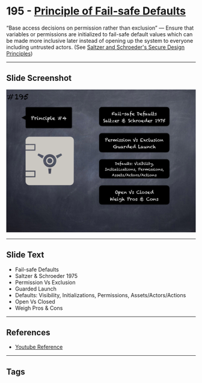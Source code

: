 # 195 - [Principle of Fail-safe Defaults](Principle%20of%20Fail-safe%20Defaults.md)
“Base access decisions on permission rather than exclusion” — Ensure that variables or permissions are initialized to fail-safe default values which can be made more inclusive later instead of opening up the system to everyone including untrusted actors. (See [Saltzer and Schroeder's Secure Design Principles](https://en.wikipedia.org/wiki/Saltzer_and_Schroeder's_design_principles))
___
## Slide Screenshot
![0195.png](../../images/5.%20Pitfalls%20and%20Best%20Practices%20201/195.png)
___
## Slide Text
- Fail-safe Defaults
- Saltzer & Schroeder 1975
- Permission Vs Exclusion
- Guarded Launch
- Defaults: Visibility, Initializations, Permissions, Assets/Actors/Actions
- Open Vs Closed
- Weigh Pros & Cons
___
## References
- [Youtube Reference](https://youtu.be/QSsfkmcdbPw?t=898)
___
## Tags